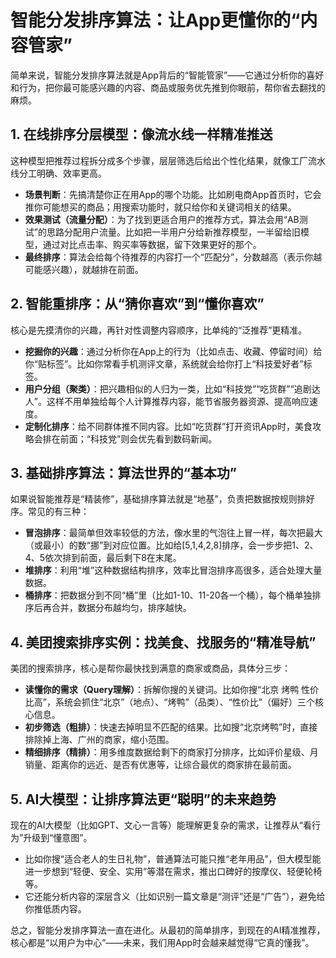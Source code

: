 # 智能分发排序算法：让App更懂你的“内容管家”
简单来说，智能分发排序算法就是App背后的“智能管家”——它通过分析你的喜好和行为，把你最可能感兴趣的内容、商品或服务优先推到你眼前，帮你省去翻找的麻烦。

## 1. 在线排序分层模型：像流水线一样精准推送
这种模型把推荐过程拆分成多个步骤，层层筛选后给出个性化结果，就像工厂流水线分工明确、效率更高。
- **场景判断**：先搞清楚你正在用App的哪个功能。比如刷电商App首页时，它会推你可能想买的商品；用搜索功能时，就只给你和关键词相关的结果。
- **效果测试（流量分配）**：为了找到更适合用户的推荐方式，算法会用“AB测试”的思路分配用户流量。比如把一半用户分给新推荐模型，一半留给旧模型，通过对比点击率、购买率等数据，留下效果更好的那个。
- **最终排序**：算法会给每个待推荐的内容打一个“匹配分”，分数越高（表示你越可能感兴趣），就越排在前面。

## 2. 智能重排序：从“猜你喜欢”到“懂你喜欢”
核心是先摸清你的兴趣，再针对性调整内容顺序，比单纯的“泛推荐”更精准。
- **挖掘你的兴趣**：通过分析你在App上的行为（比如点击、收藏、停留时间）给你“贴标签”。比如你常看手机测评文章，系统就会给你打上“科技爱好者”标签。
- **用户分组（聚类）**：把兴趣相似的人归为一类，比如“科技党”“吃货群”“追剧达人”。这样不用单独给每个人计算推荐内容，能节省服务器资源、提高响应速度。
- **定制化排序**：给不同群体推不同内容。比如“吃货群”打开资讯App时，美食攻略会排在前面；“科技党”则会优先看到数码新闻。

## 3. 基础排序算法：算法世界的“基本功”
如果说智能推荐是“精装修”，基础排序算法就是“地基”，负责把数据按规则排好序。常见的有三种：
- **冒泡排序**：最简单但效率较低的方法，像水里的气泡往上冒一样，每次把最大（或最小）的数“挪”到对应位置。比如给[5,1,4,2,8]排序，会一步步把1、2、4、5依次排到前面，最后剩下8在末尾。
- **堆排序**：利用“堆”这种数据结构排序，效率比冒泡排序高很多，适合处理大量数据。
- **桶排序**：把数据分到不同“桶”里（比如1-10、11-20各一个桶），每个桶单独排序后再合并，数据分布越均匀，排序越快。

## 4. 美团搜索排序实例：找美食、找服务的“精准导航”
美团的搜索排序，核心是帮你最快找到满意的商家或商品，具体分三步：
- **读懂你的需求（Query理解）**：拆解你搜的关键词。比如你搜“北京 烤鸭 性价比高”，系统会抓住“北京”（地点）、“烤鸭”（品类）、“性价比”（偏好）三个核心信息。
- **初步筛选（粗排）**：快速去掉明显不匹配的结果。比如搜“北京烤鸭”时，直接排除掉上海、广州的商家，缩小范围。
- **精细排序（精排）**：用多维度数据给剩下的商家打分排序，比如评价星级、月销量、距离你的远近、是否有优惠等，让综合最优的商家排在最前面。

## 5. AI大模型：让排序算法更“聪明”的未来趋势
现在的AI大模型（比如GPT、文心一言等）能理解更复杂的需求，让推荐从“看行为”升级到“懂意图”。
- 比如你搜“适合老人的生日礼物”，普通算法可能只推“老年用品”，但大模型能进一步想到“轻便、安全、实用”等潜在需求，推出口碑好的按摩仪、轻便轮椅等。
- 它还能分析内容的深层含义（比如识别一篇文章是“测评”还是“广告”），避免给你推低质内容。

总之，智能分发排序算法一直在进化。从最初的简单排序，到现在的AI精准推荐，核心都是“以用户为中心”——未来，我们用App时会越来越觉得“它真的懂我”。